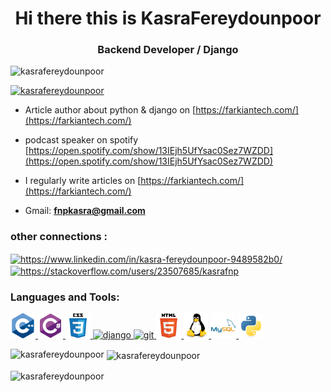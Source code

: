 <h1 align="center">Hi there this is KasraFereydounpoor</h1>
<h3 align="center">Backend Developer / Django</h3>

<p align="left"> <img src="https://komarev.com/ghpvc/?username=kasrafereydounpoor&label=Profile%20views&color=0e75b6&style=flat" alt="kasrafereydounpoor" /> </p>

<p align="left"> <a href="https://github.com/ryo-ma/github-profile-trophy"><img src="https://github-profile-trophy.vercel.app/?username=kasrafereydounpoor" alt="kasrafereydounpoor" /></a> </p>

- Article author about python & django on [https://farkiantech.com/](https://farkiantech.com/)

- podcast speaker on spotify [https://open.spotify.com/show/13IEjh5UfYsac0Sez7WZDD](https://open.spotify.com/show/13IEjh5UfYsac0Sez7WZDD)

- I regularly write articles on [https://farkiantech.com/](https://farkiantech.com/)

- Gmail: **fnpkasra@gmail.com**

<h3 align="left">other connections :</h3>
<p align="left">
<a href="https://linkedin.com/in/https://www.linkedin.com/in/kasra-fereydounpoor-9489582b0/" target="blank"><img align="center" src="https://raw.githubusercontent.com/rahuldkjain/github-profile-readme-generator/master/src/images/icons/Social/linked-in-alt.svg" alt="https://www.linkedin.com/in/kasra-fereydounpoor-9489582b0/" height="30" width="40" /></a>
<a href="https://stackoverflow.com/users/https://stackoverflow.com/users/23507685/kasrafnp" target="blank"><img align="center" src="https://raw.githubusercontent.com/rahuldkjain/github-profile-readme-generator/master/src/images/icons/Social/stack-overflow.svg" alt="https://stackoverflow.com/users/23507685/kasrafnp" height="30" width="40" /></a>
</p>

<h3 align="left">Languages and Tools:</h3>
<p align="left"> <a href="https://www.w3schools.com/cpp/" target="_blank" rel="noreferrer"> <img src="https://raw.githubusercontent.com/devicons/devicon/master/icons/cplusplus/cplusplus-original.svg" alt="cplusplus" width="40" height="40"/> </a> <a href="https://www.w3schools.com/cs/" target="_blank" rel="noreferrer"> <img src="https://raw.githubusercontent.com/devicons/devicon/master/icons/csharp/csharp-original.svg" alt="csharp" width="40" height="40"/> </a> <a href="https://www.w3schools.com/css/" target="_blank" rel="noreferrer"> <img src="https://raw.githubusercontent.com/devicons/devicon/master/icons/css3/css3-original-wordmark.svg" alt="css3" width="40" height="40"/> </a> <a href="https://www.djangoproject.com/" target="_blank" rel="noreferrer"> <img src="https://cdn.worldvectorlogo.com/logos/django.svg" alt="django" width="40" height="40"/> </a> <a href="https://git-scm.com/" target="_blank" rel="noreferrer"> <img src="https://www.vectorlogo.zone/logos/git-scm/git-scm-icon.svg" alt="git" width="40" height="40"/> </a> <a href="https://www.w3.org/html/" target="_blank" rel="noreferrer"> <img src="https://raw.githubusercontent.com/devicons/devicon/master/icons/html5/html5-original-wordmark.svg" alt="html5" width="40" height="40"/> </a> <a href="https://www.linux.org/" target="_blank" rel="noreferrer"> <img src="https://raw.githubusercontent.com/devicons/devicon/master/icons/linux/linux-original.svg" alt="linux" width="40" height="40"/> </a> <a href="https://www.mysql.com/" target="_blank" rel="noreferrer"> <img src="https://raw.githubusercontent.com/devicons/devicon/master/icons/mysql/mysql-original-wordmark.svg" alt="mysql" width="40" height="40"/> </a> <a href="https://www.python.org" target="_blank" rel="noreferrer"> <img src="https://raw.githubusercontent.com/devicons/devicon/master/icons/python/python-original.svg" alt="python" width="40" height="40"/> </a> </p>

<p><img align="left" src="https://github-readme-stats.vercel.app/api/top-langs?username=kasrafereydounpoor&show_icons=true&locale=en&layout=compact" alt="kasrafereydounpoor" /></p>

<p>&nbsp;<img align="center" src="https://github-readme-stats.vercel.app/api?username=kasrafereydounpoor&show_icons=true&locale=en" alt="kasrafereydounpoor" /></p>

<p><img align="center" src="https://github-readme-streak-stats.herokuapp.com/?user=kasrafereydounpoor&" alt="kasrafereydounpoor" /></p>
